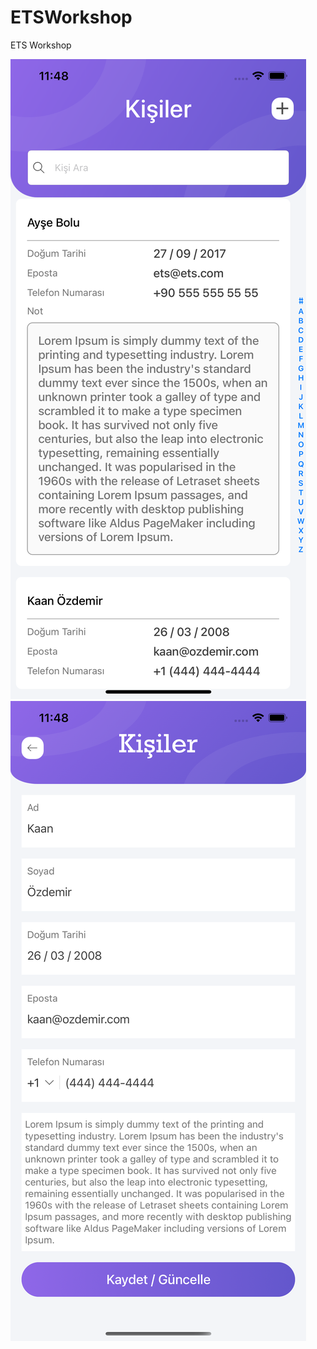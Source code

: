 # ETSWorkshop
ETS Workshop

![SS1](https://github.com/KaanOzdemiir/ETSWorkshop/blob/master/ETSWorkshop/Resource/SS/Simulator%20Screen%20Shot%20-%20iPhone%2012%20Pro%20Max%20-%202021-04-18%20at%2023.48.48.png)
![SS2](https://github.com/KaanOzdemiir/ETSWorkshop/blob/master/ETSWorkshop/Resource/SS/Simulator%20Screen%20Shot%20-%20iPhone%2012%20Pro%20Max%20-%202021-04-18%20at%2023.48.58.png)
